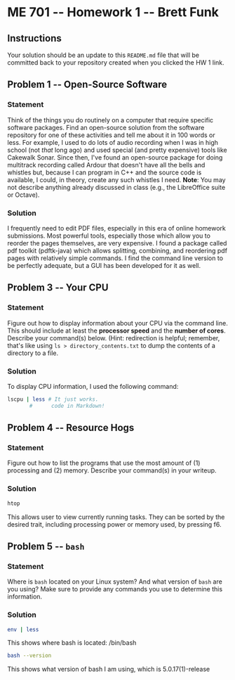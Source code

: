 # ME 701 -- Homework 1 -- Brett Funk

## Instructions

Your solution should be an update to this `README.md` file that will be
committed back to your repository created when you clicked the HW 1 link.

## Problem 1 -- Open-Source Software

### Statement

Think of the things you do routinely on a computer that require
specific software packages.  Find an
open-source solution from the software repository
for one of these activities and tell me about it in 100 words or less.
For example, I used to do lots of audio recording when I was in
high school (not *that* long ago) and used special (and
pretty expensive) tools like
Cakewalk Sonar.  Since then, I've found an
open-source package for doing multitrack
recording called Ardour that doesn't have all the bells and
whistles but, because I can program in C++ and the
source code is available, I could, in theory,
create any such whistles I need.  **Note**: You may not
describe anything already discussed in class (e.g., the LibreOffice suite
or Octave).

### Solution

I frequently need to edit PDF files, especially in this era of online homework submissions. Most
powerful tools, especially those which allow you to reorder the pages themselves, are very expensive.
I found a package called pdf toolkit (pdftk-java) which allows splitting, combining, and reordering 
pdf pages with relatively simple commands. I find the command line version to be perfectly adequate,
but a GUI has been developed for it as well.


## Problem 3 -- Your CPU

### Statement

Figure out how to display information about your CPU via the
command line.  This should include at least the **processor
speed** and the **number of cores**.  Describe your command(s) below.
(Hint: redirection is helpful; remember, that's like
using `ls > directory_contents.txt` to dump the contents of a directory to a file.

### Solution

To display CPU information, I used the following command:

```bash
lscpu | less # It just works.
       #      code in Markdown!
```

## Problem 4 -- Resource Hogs

### Statement

Figure out how to list the programs that use the most
amount of (1) processing and (2) memory.  Describe your command(s)
in your writeup.

### Solution

```bash
htop
```
This allows user to view currently running tasks. They can be sorted by the desired trait, including
processing power or memory used, by pressing f6.


## Problem 5 -- `bash`

### Statement

Where is `bash` located on your Linux system?  And what version of
`bash` are you using?  Make sure to provide any commands you use to
determine this information.

### Solution

```bash
env | less
```
This shows where bash is located: /bin/bash
```bash
bash --version
```
This shows what version of bash I am using, which is 5.0.17(1)-release
